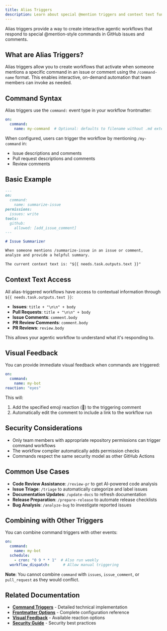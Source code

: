 ```yaml
---
title: Alias Triggers  
description: Learn about special @mention triggers and context text functionality for agentic workflows, enabling interactive automation through command-style triggers.
---
```


Alias triggers provide a way to create interactive agentic workflows that respond to special @mention-style commands in GitHub issues and comments.

## What are Alias Triggers?

Alias triggers allow you to create workflows that activate when someone mentions a specific command in an issue or comment using the `/command-name` format. This enables interactive, on-demand automation that team members can invoke as needed.

## Command Syntax

Alias triggers use the `command:` event type in your workflow frontmatter:

```yaml
on:
  command:
    name: my-command  # Optional: defaults to filename without .md extension
```

When configured, users can trigger the workflow by mentioning `/my-command` in:
- Issue descriptions and comments
- Pull request descriptions and comments
- Review comments

## Basic Example

```markdown
---
on:
  command:
    name: summarize-issue
permissions:
  issues: write
tools:
  github:
    allowed: [add_issue_comment]
---

# Issue Summarizer

When someone mentions /summarize-issue in an issue or comment, 
analyze and provide a helpful summary.

The current context text is: "${{ needs.task.outputs.text }}"
```

## Context Text Access

All alias-triggered workflows have access to contextual information through `${{ needs.task.outputs.text }}`:

- **Issues**: `title + "\n\n" + body`
- **Pull Requests**: `title + "\n\n" + body`  
- **Issue Comments**: `comment.body`
- **PR Review Comments**: `comment.body`
- **PR Reviews**: `review.body`

This allows your agentic workflow to understand what it's responding to.

## Visual Feedback

You can provide immediate visual feedback when commands are triggered:

```yaml
on:
  command:
    name: my-bot
reaction: "eyes"
```

This will:
1. Add the specified emoji reaction (👀) to the triggering comment
2. Automatically edit the comment to include a link to the workflow run

## Security Considerations

- Only team members with appropriate repository permissions can trigger command workflows
- The workflow compiler automatically adds permission checks
- Commands respect the same security model as other GitHub Actions

## Common Use Cases

- **Code Review Assistance**: `/review-pr` to get AI-powered code analysis
- **Issue Triage**: `/triage` to automatically categorize and label issues  
- **Documentation Updates**: `/update-docs` to refresh documentation
- **Release Preparation**: `/prepare-release` to automate release checklists
- **Bug Analysis**: `/analyze-bug` to investigate reported issues

## Combining with Other Triggers

You can combine command triggers with other events:

```yaml
on:
  command:
    name: my-bot
  schedule:
    - cron: "0 9 * * 1"  # Also run weekly
  workflow_dispatch:      # Allow manual triggering
```

**Note**: You cannot combine `command` with `issues`, `issue_comment`, or `pull_request` as they would conflict.

## Related Documentation

- **[Command Triggers](../reference/command-triggers/)** - Detailed technical implementation
- **[Frontmatter Options](../reference/frontmatter/)** - Complete configuration reference
- **[Visual Feedback](../reference/frontmatter/#visual-feedback-reaction)** - Available reaction options
- **[Security Guide](../guides/security/)** - Security best practices